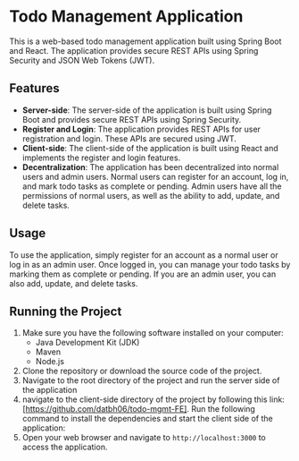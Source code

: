 # Todo Management Application

This is a web-based todo management application built using Spring Boot and React. The application provides secure REST APIs using Spring Security and JSON Web Tokens (JWT).

## Features

- **Server-side**: The server-side of the application is built using Spring Boot and provides secure REST APIs using Spring Security.
- **Register and Login**: The application provides REST APIs for user registration and login. These APIs are secured using JWT.
- **Client-side**: The client-side of the application is built using React and implements the register and login features.
- **Decentralization**: The application has been decentralized into normal users and admin users. Normal users can register for an account, log in, and mark todo tasks as complete or pending. Admin users have all the permissions of normal users, as well as the ability to add, update, and delete tasks.

## Usage

To use the application, simply register for an account as a normal user or log in as an admin user. Once logged in, you can manage your todo tasks by marking them as complete or pending. If you are an admin user, you can also add, update, and delete tasks.

## Running the Project

1. Make sure you have the following software installed on your computer:
    - Java Development Kit (JDK)
    - Maven
    - Node.js
2. Clone the repository or download the source code of the project.
3. Navigate to the root directory of the project and run the server side of the application
4. navigate to the client-side directory of the project by following this link: [https://github.com/datbh06/todo-mgmt-FE]. Run the following command to install the dependencies and start the client side of the application:
5. Open your web browser and navigate to `http://localhost:3000` to access the application.
